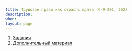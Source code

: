 ```yaml
---
title: Трудовое право как отрасль права (C-9-201, 202)
description:
when:
layout: page
---
```


1. [Задания](./1.1/sem1.docx)
2. [Дополнительный материал](.\1.1\Podkhody_Trudovoe.docx)
